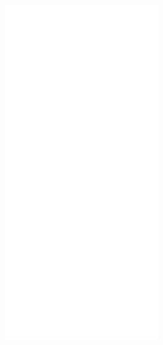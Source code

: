 <img align="center" src="/header.svg" alt="Metrics" width="400" />

<img align="center" src="/achievements.svg" alt="Metrics" width="400" />

<img align="center" src="/activity.svg" alt="Metrics" width="400" />
